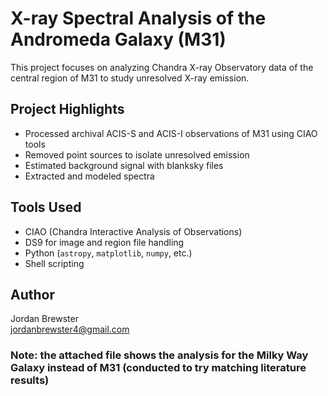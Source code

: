 # X-ray Spectral Analysis of the Andromeda Galaxy (M31)

This project focuses on analyzing Chandra X-ray Observatory data of the central region of M31 to study unresolved X-ray emission. 

## Project Highlights
- Processed archival ACIS-S and ACIS-I observations of M31 using CIAO tools
- Removed point sources to isolate unresolved emission
- Estimated background signal with blanksky files
- Extracted and modeled spectra
  
## Tools Used
- CIAO (Chandra Interactive Analysis of Observations)
- DS9 for image and region file handling
- Python (`astropy`, `matplotlib`, `numpy`, etc.)
- Shell scripting

## Author
Jordan Brewster  
jordanbrewster4@gmail.com

### Note: the attached file shows the analysis for the Milky Way Galaxy instead of M31 (conducted to try matching literature results)
